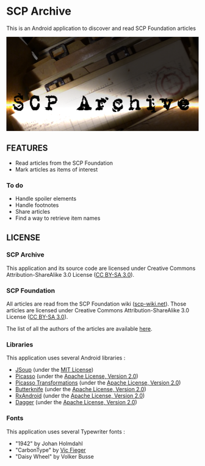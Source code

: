 # SCP Archive

This is an Android application to discover and read SCP Foundation articles

![Feature graphic](https://github.com/xgouchet/SCPArchive/raw/master/graph/feature.png)

## FEATURES

 - Read articles from the SCP Foundation
 - Mark articles as items of interest

### To do

 - Handle spoiler elements
 - Handle footnotes
 - Share articles
 - Find a way to retrieve item names

## LICENSE

### SCP Archive

This application and its source code are licensed under Creative Commons Attribution-ShareAlike 3.0 License ([CC BY-SA 3.0](https://creativecommons.org/licenses/by-sa/3.0/)). 

### SCP Foundation

All articles are read from the SCP Foundation wiki ([scp-wiki.net](http://www.scp-wiki.net/)). 
Those articles are licensed under Creative Commons Attribution-ShareAlike 3.0 
License ([CC BY-SA 3.0](https://creativecommons.org/licenses/by-sa/3.0/)). 

The list of all the authors of the articles are available [here](http://www.scp-wiki.net/members-pages).  

### Libraries

This application uses several Android libraries : 

 - [JSoup](https://jsoup.org/) (under the [MIT License](https://opensource.org/licenses/MIT))
 - [Picasso](http://square.github.io/picasso/) (under the [Apache License, Version 2.0](https://opensource.org/licenses/Apache-2.0))
 - [Picasso Transformations](https://github.com/wasabeef/picasso-transformations) (under the [Apache License, Version 2.0](https://opensource.org/licenses/Apache-2.0))
 - [Butterknife](http://jakewharton.github.io/butterknife/) (under the [Apache License, Version 2.0](https://opensource.org/licenses/Apache-2.0))
 - [RxAndroid](https://github.com/ReactiveX/RxAndroid) (under the [Apache License, Version 2.0](https://opensource.org/licenses/Apache-2.0))
 - [Dagger](https://google.github.io/dagger/) (under the [Apache License, Version 2.0](https://opensource.org/licenses/Apache-2.0))
 
### Fonts

This application uses several Typewriter fonts : 

 - "1942" by Johan Holmdahl
 - "CarbonType" by [Vic Fieger](http://vicfieger.tumblr.com/tagged/vic-fieger-font)
 - "Daisy Wheel" by Volker Busse